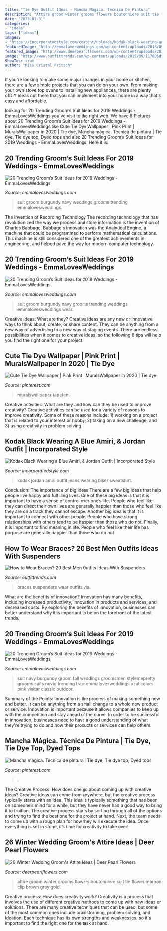 ```yaml
---
title: "Tie Dye Outfit Ideas - Mancha Mágica. Técnica De Pintura"
description: "Attire groom winter grooms flowers boutonniere suit tie flower maroon clip brown grey gold"
date: "2023-01-31"
categories:
- "ideas"
tags: ["ideas"]
images:
- "https://incorporatedstyle.com/content/uploads/kodak-black-wearing-an-amiri-eagle-sweatshirt-with-amiri-clay-indigo-biker-jeans-and-jordan-tie-dye-sneakers.jpg"
featuredImage: "http://emmalovesweddings.com/wp-content/uploads/2018/09/unique-groom-wedding-suit-with-navy-and-burgundy.jpg"
featured_image: "http://www.deerpearlflowers.com/wp-content/uploads/2015/09/Winter-Wedding-Grooms-Attire-Ideas-17.jpg"
image: "http://www.outfittrends.com/wp-content/uploads/2015/09/117086dfe78caaa6c0a8c09164aa2890.jpg"
ShowToc: true
author: "Miss Cristal Fritsch"
---
```



If you're looking to make some major changes in your home or kitchen, there are a few simple projects that you can do on your own. From making your own stove top ovens to installing new appliances, there are plenty ofDIY ideas out there that you can implement into your home in a way that's easy and affordable.

	

		
looking for 20 Trending Groom’s Suit Ideas for 2019 Weddings - EmmaLovesWeddings you've visit to the right web. We have 8 Pictures about 20 Trending Groom’s Suit Ideas for 2019 Weddings - EmmaLovesWeddings like Cute Tie Dye Wallpaper | Pink Print | MuralsWallpaper in 2020 | Tie dye, Mancha mágica. Técnica de pintura | Tie dye, Tie dye top, Dyed tops and also 20 Trending Groom’s Suit Ideas for 2019 Weddings - EmmaLovesWeddings. Here it is:
		
    
## 20 Trending Groom’s Suit Ideas For 2019 Weddings - EmmaLovesWeddings

<img loading=lazy src="http://emmalovesweddings.com/wp-content/uploads/2018/09/navy-blue-and-burgundy-groom-wedding-suit-ideas.jpg" onerror="this.onerror=null;this.src='https://tse3.mm.bing.net/th?id=OIP.5CIJ_xLi5B39_EmI1jrilgHaLH&amp;pid=15.1';" alt="20 Trending Groom’s Suit Ideas for 2019 Weddings - EmmaLovesWeddings">

_Source: emmalovesweddings.com_

>suit groom burgundy navy weddings grooms trending emmalovesweddings. 

	

The Invention of Recording Technology
The recording technology that has revolutionized the way we process and store information is the invention of Charles Babbage. Babbage's innovation was the Analytical Engine, a machine that could be programmed to perform mathematical calculations. This machine is still considered one of the greatest achievements in engineering, and helped pave the way for modern computer technology.

    
## 20 Trending Groom’s Suit Ideas For 2019 Weddings - EmmaLovesWeddings

<img loading=lazy src="http://emmalovesweddings.com/wp-content/uploads/2018/09/unique-groom-wedding-suit-with-navy-and-burgundy.jpg" onerror="this.onerror=null;this.src='https://tse4.mm.bing.net/th?id=OIP.fMcJigd-CUn-wt9zgNpxNAHaLF&amp;pid=15.1';" alt="20 Trending Groom’s Suit Ideas for 2019 Weddings - EmmaLovesWeddings">

_Source: emmalovesweddings.com_

>suit groom burgundy navy grooms trending weddings emmalovesweddings wear. 

	

Creative ideas: What are they?
Creative ideas are any new or innovative ways to think about, create, or share content. They can be anything from a new way of advertising to a new way of staging events. There are endless possibilities when it comes to creative ideas, so the following 8 tips will help you find the right one for your project.

    
## Cute Tie Dye Wallpaper | Pink Print | MuralsWallpaper In 2020 | Tie Dye

<img loading=lazy src="https://i.pinimg.com/736x/cd/17/db/cd17db2f36955bece1f002f22827de21.jpg" onerror="this.onerror=null;this.src='https://tse2.mm.bing.net/th?id=OIP.58ZuvJzQ7OdgJIGMZk8XWwHaL2&amp;pid=15.1';" alt="Cute Tie Dye Wallpaper | Pink Print | MuralsWallpaper in 2020 | Tie dye">

_Source: pinterest.com_

>muralswallpaper tapeten. 

	

Creative activities: What are they and how can they be used to improve creativity?
Creative activities can be used for a variety of reasons to improve creativity. Some of these reasons include: 1) working on a project that is related to your interest or hobby; 2) taking on a new challenge; and 3) using creativity in problem solving.

    
## Kodak Black Wearing A Blue Amiri, &amp; Jordan Outfit | Incorporated Style

<img loading=lazy src="https://incorporatedstyle.com/content/uploads/kodak-black-wearing-an-amiri-eagle-sweatshirt-with-amiri-clay-indigo-biker-jeans-and-jordan-tie-dye-sneakers.jpg" onerror="this.onerror=null;this.src='https://tse1.mm.bing.net/th?id=OIP.RkdxlUgh-9mkyM8PnTkd5gHaJ4&amp;pid=15.1';" alt="Kodak Black Wearing a Blue Amiri, &amp; Jordan Outfit | Incorporated Style">

_Source: incorporatedstyle.com_

>kodak jordan amiri outfit jeans wearing biker sweatshirt. 

	

Conclusion: The importance of big ideas
There are a few big ideas that help people live happy and fulfilling lives. One of these big ideas is that it is important to have a sense of control over one’s life. People who feel like they can direct their own lives are generally happier than those who feel like they are on a track they cannot escape. Another big idea is that it is important to connect with other people. People who have strong relationships with others tend to be happier than those who do not. Finally, it is important to find meaning in life. People who feel like their life has purpose are generally happier than those who do not.

    
## How To Wear Braces? 20 Best Men Outfits Ideas With Suspenders

<img loading=lazy src="http://www.outfittrends.com/wp-content/uploads/2015/09/117086dfe78caaa6c0a8c09164aa2890.jpg" onerror="this.onerror=null;this.src='https://tse2.mm.bing.net/th?id=OIP.-gqV3g6VbHfD5PVwenmcrQAAAA&amp;pid=15.1';" alt="How to Wear Braces? 20 Best Men Outfits Ideas With Suspenders">

_Source: outfittrends.com_

>braces suspenders wear outfits via. 

	

What are the benefits of innovation?
Innovation has many benefits, including increased productivity, innovation in products and services, and decreased costs. By exploring the benefits of innovation, businesses can better understand why it is important to be on the forefront of the latest trends.

    
## 20 Trending Groom’s Suit Ideas For 2019 Weddings - EmmaLovesWeddings

<img loading=lazy src="http://emmalovesweddings.com/wp-content/uploads/2018/09/navy-blue-and-burgundy-grooms-suit-wedding-ideas.jpg" onerror="this.onerror=null;this.src='https://tse4.mm.bing.net/th?id=OIP._k8evMkSuf7k--99VzRxVAHaJ7&amp;pid=15.1';" alt="20 Trending Groom’s Suit Ideas for 2019 Weddings - EmmaLovesWeddings">

_Source: emmalovesweddings.com_

>suit navy burgundy groom fall weddings groomsmen stylemepretty grooms suits novio trending traje emmalovesweddings azul colors pink visitar classic outdoor. 

	

Summary of the Points:
Innovation is the process of making something new and better. It can be anything from a small change to a whole new product or service. Innovation is important because it allows companies to keep up with the competition and stay ahead of the curve. In order to be successful in innovation, businesses need to have a good understanding of what they're trying to do and how their products or services can help others.

    
## Mancha Mágica. Técnica De Pintura | Tie Dye, Tie Dye Top, Dyed Tops

<img loading=lazy src="https://i.pinimg.com/736x/8c/5c/1d/8c5c1d45667eba47aae9df8afbde6625.jpg" onerror="this.onerror=null;this.src='https://tse1.mm.bing.net/th?id=OIP.RIBdWYDLoQ-XNDTp9KcMAQHaJ3&amp;pid=15.1';" alt="Mancha mágica. Técnica de pintura | Tie dye, Tie dye top, Dyed tops">

_Source: pinterest.com_

>. 

	

The Creative Process: How does one go about coming up with creative ideas?
Creative ideas can come from anywhere, but the creative process typically starts with an idea. This idea is typically something that has been on someone’s mind for a while, but they have never had a good way to bring it to fruition. The creative process starts by sorting through all of the options and trying to find the best one for the project at hand. Next, the team needs to come up with a rough plan for how they will execute the idea. Once everything is set in stone, it’s time for creativity to take over!

    
## 26 Winter Wedding Groom&#039;s Attire Ideas | Deer Pearl Flowers

<img loading=lazy src="http://www.deerpearlflowers.com/wp-content/uploads/2015/09/Winter-Wedding-Grooms-Attire-Ideas-17.jpg" onerror="this.onerror=null;this.src='https://tse2.mm.bing.net/th?id=OIP.cDk3DJ8awQLhSllt-aq0EwHaLF&amp;pid=15.1';" alt="26 Winter Wedding Groom&#039;s Attire Ideas | Deer Pearl Flowers">

_Source: deerpearlflowers.com_

>attire groom winter grooms flowers boutonniere suit tie flower maroon clip brown grey gold. 

	

Creative process: How does creativity work?
Creativity is a process that involves the use of different creative methods to come up with new ideas or solutions. There are many creative techniques that can be used, but some of the most common ones include brainstorming, problem solving, and ideation. Each technique has its own strengths and weaknesses, so it's important to find the right one for the task at hand.

